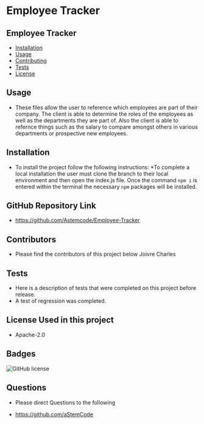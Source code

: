 # Employee Tracker

## Employee Tracker

* [Installation](#installation)
* [Usage](#usage)
* [Contributing](#contributors)
* [Tests](#tests)
* [License](#badges)

## Usage
- These files allow the user to reference which employees are part of their company. The client is able to determine the roles of the employees as well as the departments they are part of. Also the client is able to refernce things such as the salary to compare amongst others in various departments or prospective new employees.

## Installation
- To install the project follow the following instructions:
*To complete a local installation the user must clone the branch to their local environment and then open the index.js file. Once the command `npm i` is entered within the terminal the necessary `npm` packages will be installed.

## GitHub Repository Link

-  https://github.com/Astemcode/Employee-Tracker

## Contributors
- Please find the contributors of this project below
Joivre Charles

## Tests
- Here is a description of tests that were completed on this project before release.
- A test of regression was completed.

## License Used in this project
- Apache-2.0


## Badges
![GitHub license](https://img.shields.io/badge/license-Apache-2.0-blue.svg)

## Questions
* Please direct Questions to the following
- https://github.com/aStemCode

